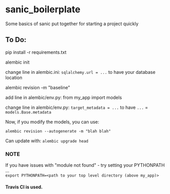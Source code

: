 # sanic_boilerplate
Some basics of sanic put together for starting a project quickly

## To Do:  

pip install -r requirements.txt  

alembic init  
    
change line in alembic.ini: `sqlalchemy.url = ...` to have your database location  

alembic revision -m "baseline"

add line in alembic/env.py: from my_app import models  

change line in alembic/env.py: `target_metadata = ...` to have `...` =  `models.Base.metadata`

Now, if you modify the models, you can use:  

`alembic revision --autogenerate -m "blah blah"`

Can update with: `alembic upgrade head` 

### NOTE ###  
If you have issues with "module not found" - try setting your PYTHONPATH ...  
`export PYTHONPATH=<path to your top level directory (above my_app)>`

#### Travis CI is used.